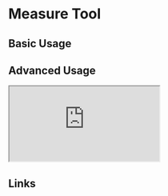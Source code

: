 # Measure Tool

## Basic Usage


## Advanced Usage

<iframe
  id="iframe--core-maplibremap--style-change-config"
  title="Style Change Config"
  src="https://mapcomponents.github.io/react-map-components-maplibre/iframe.html?viewMode=story&amp;id=mapcomponents-mlmeasuretool--measure-line"
  allowfullscreen=""
  loading="lazy"
  style={{ width: "100%", height: "500px", border: "0px none" }}
></iframe>

## Links